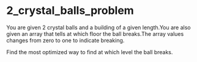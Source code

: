 # 2_crystal_balls_problem
You are given 2 crystal balls and a building of a given length.You are also given  an array that tells at which floor the ball breaks.The array values changes from zero to one to indicate breaking.

Find the most optimized way to find at which level the ball breaks.

